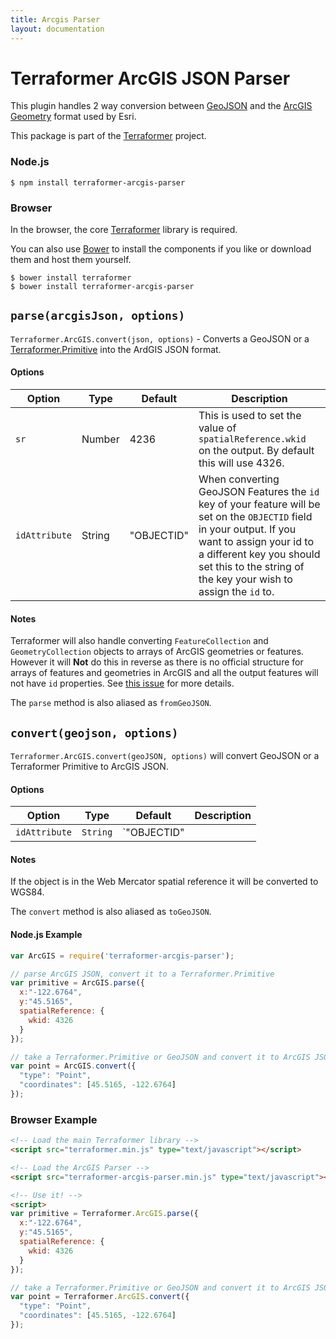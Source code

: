 ```yaml
---
title: Arcgis Parser
layout: documentation
---
```

# Terraformer ArcGIS JSON Parser
<!-- table_of_contents -->
This plugin handles 2 way conversion between [GeoJSON](http://geojson.org/geojson-spec.html) and the [ArcGIS Geometry](http://help.arcgis.com/en/arcgisserver/10.0/apis/rest/geometry.html) format used by Esri.

This package is part of the [Terraformer](https://github.com/Esri/Terraformer) project.

### Node.js

```
$ npm install terraformer-arcgis-parser
```

### Browser

In the browser, the core [Terraformer](http://github.com/esri/terraformer) library is required.

You can also use [Bower](http://bower.io/) to install the components if you like or download them and host them yourself.

```
$ bower install terraformer
$ bower install terraformer-arcgis-parser
```

## `parse(arcgisJson, options)`

`Terraformer.ArcGIS.convert(json, options)` - Converts a GeoJSON or a [Terraformer.Primitive]() into the ArdGIS JSON format.

#### Options

| Option | Type | Default | Description |
| --- | --- | --- | --- |
| `sr` | Number | 4236 | This is used to set the value of `spatialReference.wkid` on the output. By default this will use 4326. |
| `idAttribute` | String | "OBJECTID" |  When converting GeoJSON Features the `id` key of your feature will be set on the `OBJECTID` field in your output. If you want to assign your id to a different key you should set this to the string of the key your wish to assign the `id` to. |

#### Notes
Terraformer will also handle converting `FeatureCollection` and `GeometryCollection` objects to arrays of ArcGIS geometries or features. However it will **Not** do this in reverse as there is no official structure for arrays of features and geometries in ArcGIS and all the output features will not have `id` properties. See [this issue](https://github.com/Esri/Terraformer/issues/104) for more details.

The `parse` method is also aliased as `fromGeoJSON`.

## `convert(geojson, options)`
`Terraformer.ArcGIS.convert(geoJSON, options)` will convert GeoJSON or a Terraformer Primitive to ArcGIS JSON.

#### Options
| Option | Type | Default | Description |
| --- | --- | --- | --- |
| `idAttribute` | `String` | `"OBJECTID" || "FID"` | When converting ArcGIS Feature the `attributes` will contain id of the feature. This is usually called `OBJECTID` or `FID`. If your feature does not use the `OBJECTID` or `FID` keys as its id, you should define what the key representing your Features ID is.

#### Notes
If the object is in the Web Mercator spatial reference it will be converted to WGS84.

The `convert` method is also aliased as `toGeoJSON`.

#### Node.js Example

```js
var ArcGIS = require('terraformer-arcgis-parser');

// parse ArcGIS JSON, convert it to a Terraformer.Primitive
var primitive = ArcGIS.parse({
  x:"-122.6764",
  y:"45.5165",
  spatialReference: {
    wkid: 4326
  }
});

// take a Terraformer.Primitive or GeoJSON and convert it to ArcGIS JSON
var point = ArcGIS.convert({
  "type": "Point",
  "coordinates": [45.5165, -122.6764]
});
```

### Browser Example

```html
<!-- Load the main Terraformer library -->
<script src="terraformer.min.js" type="text/javascript"></script>

<!-- Load the ArcGIS Parser -->
<script src="terraformer-arcgis-parser.min.js" type="text/javascript"></script>

<!-- Use it! -->
<script>
var primitive = Terraformer.ArcGIS.parse({
  x:"-122.6764",
  y:"45.5165",
  spatialReference: {
    wkid: 4326
  }
});

// take a Terraformer.Primitive or GeoJSON and convert it to ArcGIS JSON
var point = Terraformer.ArcGIS.convert({
  "type": "Point",
  "coordinates": [45.5165, -122.6764]
});
```